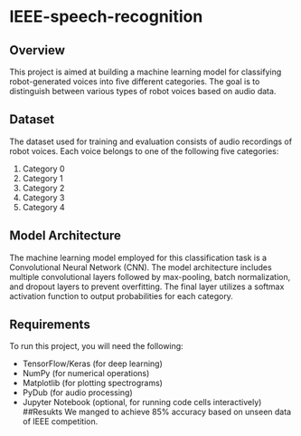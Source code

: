 # IEEE-speech-recognition

## Overview

This project is aimed at building a machine learning model for classifying robot-generated voices into five different categories. The goal is to distinguish between various types of robot voices based on audio data.

## Dataset

The dataset used for training and evaluation consists of audio recordings of robot voices. Each voice belongs to one of the following five categories:

1. Category 0
2. Category 1
3. Category 2
4. Category 3
5. Category 4

## Model Architecture

The machine learning model employed for this classification task is a Convolutional Neural Network (CNN). The model architecture includes multiple convolutional layers followed by max-pooling, batch normalization, and dropout layers to prevent overfitting. The final layer utilizes a softmax activation function to output probabilities for each category.

## Requirements

To run this project, you will need the following:

- TensorFlow/Keras (for deep learning)
- NumPy (for numerical operations)
- Matplotlib (for plotting spectrograms)
- PyDub (for audio processing)
- Jupyter Notebook (optional, for running code cells interactively)
##Resukts
  We manged to achieve 85% accuracy based on unseen data of IEEE competition.
